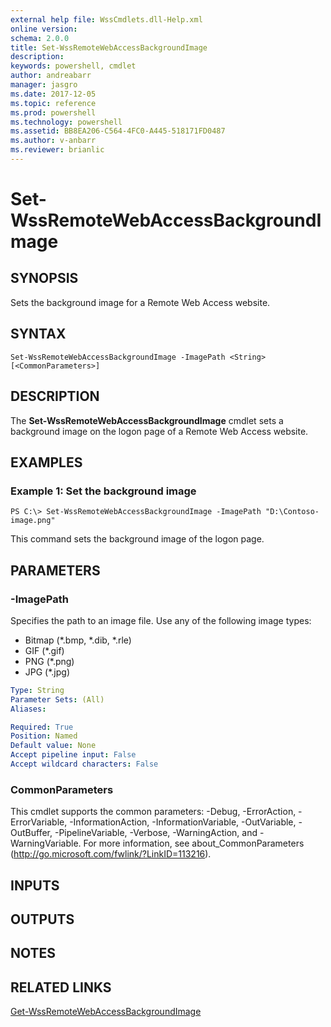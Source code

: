 ```yaml
---
external help file: WssCmdlets.dll-Help.xml
online version: 
schema: 2.0.0
title: Set-WssRemoteWebAccessBackgroundImage
description: 
keywords: powershell, cmdlet
author: andreabarr
manager: jasgro
ms.date: 2017-12-05
ms.topic: reference
ms.prod: powershell
ms.technology: powershell
ms.assetid: BB8EA206-C564-4FC0-A445-518171FD0487
ms.author: v-anbarr
ms.reviewer: brianlic
---
```


# Set-WssRemoteWebAccessBackgroundImage

## SYNOPSIS
Sets the background image for a Remote Web Access website.

## SYNTAX

```
Set-WssRemoteWebAccessBackgroundImage -ImagePath <String> [<CommonParameters>]
```

## DESCRIPTION
The **Set-WssRemoteWebAccessBackgroundImage** cmdlet sets a background image on the logon page of a Remote Web Access website.

## EXAMPLES

### Example 1: Set the background image
```
PS C:\> Set-WssRemoteWebAccessBackgroundImage -ImagePath "D:\Contoso-image.png"
```

This command sets the background image of the logon page.

## PARAMETERS

### -ImagePath
Specifies the path to an image file.
Use any of the following image types: 
- Bitmap (*.bmp, *.dib, *.rle) 
- GIF (*.gif) 
- PNG (*.png) 
- JPG (*.jpg)

```yaml
Type: String
Parameter Sets: (All)
Aliases: 

Required: True
Position: Named
Default value: None
Accept pipeline input: False
Accept wildcard characters: False
```

### CommonParameters
This cmdlet supports the common parameters: -Debug, -ErrorAction, -ErrorVariable, -InformationAction, -InformationVariable, -OutVariable, -OutBuffer, -PipelineVariable, -Verbose, -WarningAction, and -WarningVariable. For more information, see about_CommonParameters (http://go.microsoft.com/fwlink/?LinkID=113216).

## INPUTS

## OUTPUTS

## NOTES

## RELATED LINKS

[Get-WssRemoteWebAccessBackgroundImage](./Get-WssRemoteWebAccessBackgroundImage.md)

